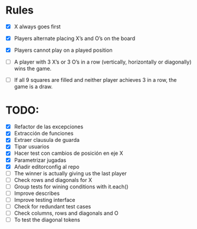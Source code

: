 # Rules

- [X] X always goes first
- [X] Players alternate placing X’s and O’s on the board
- [X] Players cannot play on a played position
- [ ] A player with 3 X’s or 3 O’s in a row (vertically, horizontally or diagonally) wins the game.
- [ ] If all 9 squares are filled and neither player achieves 3 in a row, the game is a draw.


# TODO:
- [X] Refactor de las excepciones
- [X] Extracción de funciones
- [X] Extraer clausula de guarda
- [X] Tipar usuarios
- [X] Hacer test con cambios de posición en eje X
- [X] Parametrizar jugadas
- [X] Añadir editorconfig al repo
- [ ] The winner is actually giving us the last player
- [ ] Check rows and diagonals for X
- [ ] Group tests for wining conditions with it.each()
- [ ] Improve describes
- [ ] Improve testing interface
- [ ] Check for redundant test cases
- [ ] Check columns, rows and diagonals and O
- [ ] To test the diagonal tokens
